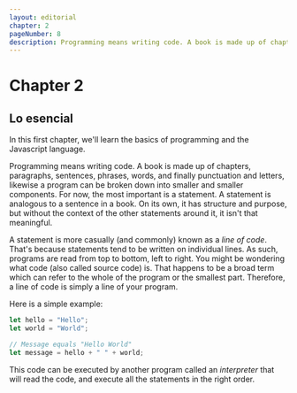 ```yaml
---
layout: editorial
chapter: 2
pageNumber: 8
description: Programming means writing code. A book is made up of chapters, paragraphs, sentences, phrases, words, and finally punctuation and letters, likewise a program can be broken down into smaller and smaller components.
---
```


# Chapter 2

## Lo esencial

In this first chapter, we'll learn the basics of programming and the Javascript language.

Programming means writing code. A book is made up of chapters, paragraphs, sentences, phrases, words, and finally punctuation and letters, likewise a program can be broken down into smaller and smaller components. For now, the most important is a statement. A statement is analogous to a sentence in a book. On its own, it has structure and purpose, but without the context of the other statements around it, it isn't that meaningful.

A statement is more casually (and commonly) known as a _line of code_. That's because statements tend to be written on individual lines. As such, programs are read from top to bottom, left to right. You might be wondering what code (also called source code) is. That happens to be a broad term which can refer to the whole of the program or the smallest part. Therefore, a line of code is simply a line of your program.

Here is a simple example:

```javascript
let hello = "Hello";
let world = "World";

// Message equals "Hello World"
let message = hello + " " + world;
```

This code can be executed by another program called an _interpreter_ that will read the code, and execute all the statements in the right order.

